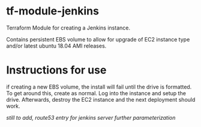 # tf-module-jenkins
Terraform Module for creating a Jenkins instance.

Contains persistent EBS volume to allow for upgrade of EC2 instance type and/or latest ubuntu 18.04 AMI releases. 

# Instructions for use
if creating a new EBS volume, the install will fail until the drive is formatted. To get around this, create as normal. Log into the instance and setup the drive. Afterwards, destroy the EC2 instance and the next deployment should work. 


*still to add, route53 entry for jenkins server*
*further parameterization*

